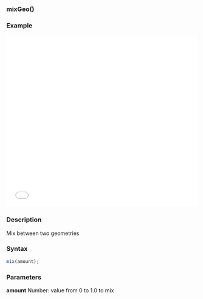 ### mixGeo()

### Example

<iframe width="100%" height="450px" src="/sculpture/-LhBKYiVaq9-d-LmnImX?example=true&embed=true" frameborder="0"></iframe>

### Description
Mix between two geometries

### Syntax
```js
mix(amount);
```

### Parameters
**amount** Number: value from 0 to 1.0 to mix